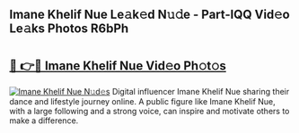 ## Imane Khelif Nue Le𝚊k𝚎d N𝚞𝚍e - Part-lQQ Vid𝚎o Le𝚊ks Photos R6bPh

# <h2><a href="http://fb2rvqy.evod.top/?m=Imane+Khelif+Nue">🔗 👉🔴 Imane Khelif Nue Vid𝚎o Ph𝚘t𝚘s</a></h2>

[![Imane Khelif Nue N𝚞d𝚎s](https://i.imgur.com/8V9OHl7.gif)](http://fb2rvqy.evod.top/?m=Imane+Khelif+Nue)
Digital influencer Imane Khelif Nue sharing their dance and lifestyle journey online. A public figure like Imane Khelif Nue, with a large following and a strong voice, can inspire and motivate others to make a difference. 
